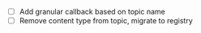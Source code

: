 
- [ ] Add granular callback based on topic name
- [ ] Remove content type from topic, migrate to registry